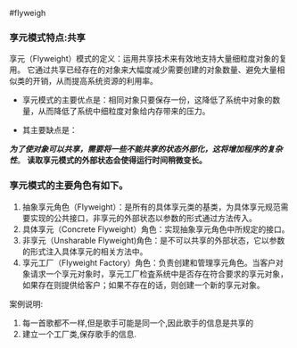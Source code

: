 #flyweigh

### 享元模式特点:**共享**

享元（Flyweight）模式的定义：运用共享技术来有效地支持大量细粒度对象的复用。
它通过共享已经存在的对象来大幅度减少需要创建的对象数量、避免大量相似类的开销，从而提高系统资源的利用率。

+ 享元模式的主要优点是：相同对象只要保存一份，这降低了系统中对象的数量，从而降低了系统中细粒度对象给内存带来的压力。

- 其主要缺点是：

**_为了使对象可以共享，需要将一些不能共享的状态外部化，这将增加程序的复杂性_**。
**读取享元模式的外部状态会使得运行时间稍微变长。**

### 享元模式的主要角色有如下。

1. 抽象享元角色（Flyweight）：是所有的具体享元类的基类，为具体享元规范需要实现的公共接口，非享元的外部状态以参数的形式通过方法传入。
2. 具体享元（Concrete Flyweight）角色：实现抽象享元角色中所规定的接口。
3. 非享元（Unsharable Flyweight)角色：是不可以共享的外部状态，它以参数的形式注入具体享元的相关方法中。
4. 享元工厂（Flyweight Factory）角色：负责创建和管理享元角色。当客户对象请求一个享元对象时，享元工厂检査系统中是否存在符合要求的享元对象，
如果存在则提供给客户；如果不存在的话，则创建一个新的享元对象。




案例说明:

1. 每一首歌都不一样,但是歌手可能是同一个,因此歌手的信息是共享的
2. 建立一个工厂类,保存歌手的信息.
